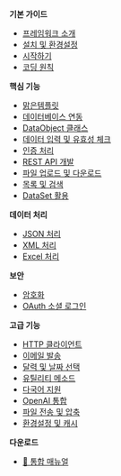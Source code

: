 <!-- _sidebar.md -->

**기본 가이드**

- [프레임워크 소개](introduction.md)
- [설치 및 환경설정](installation.md)
- [시작하기](getting-started.md)
- [코딩 원칙](coding-principles.md)

**핵심 기능**

- [맑은템플릿](template.md)
- [데이터베이스 연동](database.md)
- [DataObject 클래스](dataobject.md)
- [데이터 입력 및 유효성 체크](form-validation.md)
- [인증 처리](authentication.md)
- [REST API 개발](restapi.md)
- [파일 업로드 및 다운로드](file-upload-download.md)
- [목록 및 검색](list-search.md)
- [DataSet 활용](dataset.md)

**데이터 처리**

- [JSON 처리](json.md)
- [XML 처리](xml.md)
- [Excel 처리](excel.md)

**보안**

- [암호화](encryption.md)
- [OAuth 소셜 로그인](oauth.md)

**고급 기능**

- [HTTP 클라이언트](http-client.md)
- [이메일 발송](email.md)
- [달력 및 날짜 선택](calendar.md)
- [유틸리티 메소드](utility-methods.md)
- [다국어 지원](i18n.md)
- [OpenAI 통합](openai.md)
- [파일 전송 및 압축](file-transfer.md)
- [환경설정 및 캐시](configuration.md)

**다운로드**

- [📄 통합 매뉴얼](manual-v1.3.md)
